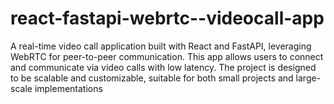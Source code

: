 # react-fastapi-webrtc--videocall-app
A real-time video call application built with React and FastAPI, leveraging WebRTC for peer-to-peer communication. This app allows users to connect and communicate via video calls with low latency. The project is designed to be scalable and customizable, suitable for both small projects and large-scale implementations
